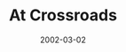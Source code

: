 ---
layout: message
category: message
series: "The Clue Phone Is Ringing"
title: "At Crossroads"
date: 2002-03-02
audio-description: "Brian Tome discusses the vision of Crossroads."
audio: "http://s3.amazonaws.com/crossroadsaudiomessages/CluePhone-crossroads.mp3"
audio-title: "At Crossroads"
audio-duration: "35:08"
---